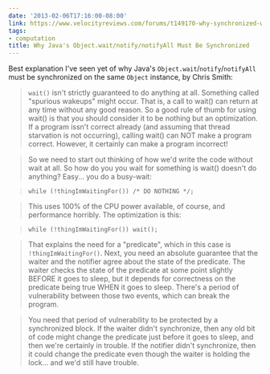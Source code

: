 ```yaml
---
date: '2013-02-06T17:16:00-08:00'
link: https://www.velocityreviews.com/forums/t149170-why-synchronized-with-wait-notify.html
tags:
- computation
title: Why Java's Object.wait/notify/notifyAll Must Be Synchronized
---
```


Best explanation I've seen yet of why Java's `Object.wait`/`notify`/`notifyAll` must be synchronized on the same `Object` instance, by Chris Smith:

>`wait()` isn't strictly guaranteed to do anything at all. Something
called "spurious wakeups" might occur. That is, a call to wait() can
return at any time without any good reason. So a good rule of thumb for
using wait() is that you should consider it to be nothing but an
optimization. If a program issn't correct already (and assuming that
thread starvation is not occurring), calling wait() can NOT make a
program correct. However, it certainly can make a program incorrect!

>So we need to start out thinking of how we'd write the code without wait
at all. So how do you you wait for something is wait() doesn't do
anything? Easy... you do a busy-wait:

>`while (!thingImWaitingFor()) /* DO NOTHING */;`

>This uses 100% of the CPU power available, of course, and performance
horribly. The optimization is this:

>`while (!thingImWaitingFor()) wait();`

>That explains the need for a "predicate", which in this case is
`!thingImWaitingFor()`. Next, you need an absolute guarantee that the
waiter and the notifier agree about the state of the predicate. The
waiter checks the state of the predicate at some point slightly BEFORE
it goes to sleep, but it depends for correctness on the predicate being
true WHEN it goes to sleep. There's a period of vulnerability between
those two events, which can break the program.

>You need that period of vulnerability to be protected by a synchronized
block. If the waiter didn't synchronize, then any old bit of code might
change the predicate just before it goes to sleep, and then we're
certainly in trouble. If the notifier didn't synchronize, then it could
change the predicate even though the waiter is holding the lock... and
we'd still have trouble.
